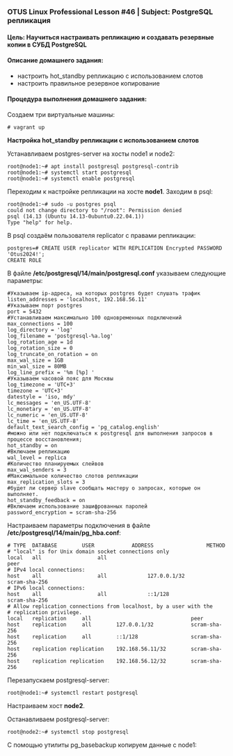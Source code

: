 ### OTUS Linux Professional Lesson #46 | Subject: PostgreSQL репликация

#### Цель: Научиться настраивать репликацию и создавать резервные копии в СУБД PostgreSQL

#### Описание домашнего задания:
- настроить hot_standby репликацию с использованием слотов
- настроить правильное резервное копирование

#### Процедура выполнения домашнего задания:

Создаем три виртуальные машины:
```
# vagrant up
```

__Настройка hot_standby репликации с использованием слотов__

Устанавливаем postgres-server на хосты node1 и node2:
```
root@node1:~# apt install postgresql postgresql-contrib
root@node1:~# systemctl start postgresql
root@node1:~# systemctl enable postgresql
```
Переходим к настройке репликации на хосте __node1__. Заходим в psql:
```
root@node1:~# sudo -u postgres psql
could not change directory to "/root": Permission denied
psql (14.13 (Ubuntu 14.13-0ubuntu0.22.04.1))
Type "help" for help.
```
В psql создаём пользователя replicator c правами репликации:
```
postgres=# CREATE USER replicator WITH REPLICATION Encrypted PASSWORD 'Otus2024!';
CREATE ROLE
```
В файле __/etc/postgresql/14/main/postgresql.conf__ указываем следующие параметры:
```
#Указываем ip-адреса, на которых postgres будет слушать трафик
listen_addresses = 'localhost, 192.168.56.11'
#Указываем порт postgres
port = 5432 
#Устанавливаем максимально 100 одновременных подключений
max_connections = 100
log_directory = 'log' 
log_filename = 'postgresql-%a.log' 
log_rotation_age = 1d 
log_rotation_size = 0 
log_truncate_on_rotation = on 
max_wal_size = 1GB
min_wal_size = 80MB
log_line_prefix = '%m [%p] ' 
#Указываем часовой пояс для Москвы
log_timezone = 'UTC+3'
timezone = 'UTC+3'
datestyle = 'iso, mdy'
lc_messages = 'en_US.UTF-8'
lc_monetary = 'en_US.UTF-8' 
lc_numeric = 'en_US.UTF-8' 
lc_time = 'en_US.UTF-8' 
default_text_search_config = 'pg_catalog.english'
#можно или нет подключаться к postgresql для выполнения запросов в процессе восстановления; 
hot_standby = on
#Включаем репликацию
wal_level = replica
#Количество планируемых слейвов
max_wal_senders = 3
#Максимальное количество слотов репликации
max_replication_slots = 3
#будет ли сервер slave сообщать мастеру о запросах, которые он выполняет.
hot_standby_feedback = on
#Включаем использование зашифрованных паролей
password_encryption = scram-sha-256
```
Настраиваем параметры подключения в файле __/etc/postgresql/14/main/pg_hba.conf__:
```
# TYPE  DATABASE        USER            ADDRESS                 METHOD
# "local" is for Unix domain socket connections only
local   all                  all                                       peer
# IPv4 local connections:
host    all                  all             127.0.0.1/32              scram-sha-256
# IPv6 local connections:
host    all                  all             ::1/128                   scram-sha-256
# Allow replication connections from localhost, by a user with the
# replication privilege.
local   replication     all                                peer
host    replication     all        127.0.0.1/32            scram-sha-256
host    replication     all        ::1/128                 scram-sha-256
host    replication replication    192.168.56.11/32        scram-sha-256
host    replication replication    192.168.56.12/32        scram-sha-256
```
Перезапускаем postgresql-server:
```
root@node1:~# systemctl restart postgresql
```
Настраиваем хост __node2__. 

Останавливаем postgresql-server:
```
root@node2:~# systemctl stop postgresql
```
С помощью утилиты pg_basebackup копируем данные с node1:
```

```
